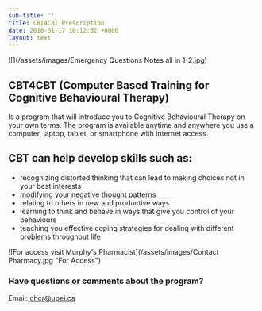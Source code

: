 ```yaml
---
sub-title: ''
title: CBT4CBT Prescription
date: 2018-01-17 10:12:32 +0000
layout: text
---
```

![](/assets/images/Emergency Questions Notes all in 1-2.jpg)

## CBT4CBT (Computer Based Training for Cognitive Behavioural Therapy)

Is a program that will introduce you to Cognitive Behavioural Therapy on your own terms. The program is available anytime and anywhere you use a computer, laptop, tablet, or smartphone with internet access.

## CBT can help develop skills such as:

* recognizing distorted thinking that can lead to making choices not in your best interests
* modifying your negative thought patterns
* relating to others in new and productive ways
* learning to think and behave in ways that give you  control of your behaviours
* teaching you effective coping strategies for dealing with different problems throughout life

![For access visit Murphy's Pharmacist](/assets/images/Contact Pharmacy.jpg "For Access")

### Have questions or comments about the program?

Email: <a href="mailto:chcr@upei.ca">chcr@upei.ca</a>